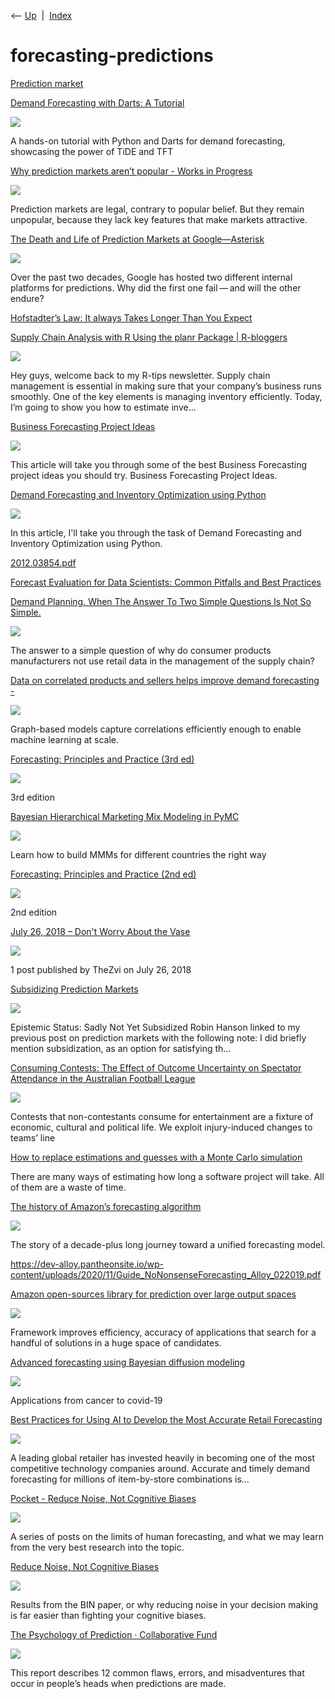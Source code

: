 <div class="nav">

⟵ [Up](index.html)  \|  [Index](index.html)

</div>

# forecasting-predictions

<div class="cards">

<div class="card">

<div class="card-title">

[Prediction market](https://wiki.lesswrong.com/wiki/Prediction_market)

</div>

</div>

<div class="card">

<div class="card-title">

[Demand Forecasting with Darts: A
Tutorial](https://towardsdatascience.com/demand-forecasting-with-darts-a-tutorial-480ba5c24377?source=rss----7f60cf5620c9---4)

</div>

<div class="card-image">

[![](https://miro.medium.com/v2/da:true/resize:fit:1200/0*TilnNTIouEF9WbZQ)](https://towardsdatascience.com/demand-forecasting-with-darts-a-tutorial-480ba5c24377?source=rss----7f60cf5620c9---4)

</div>

A hands-on tutorial with Python and Darts for demand forecasting,
showcasing the power of TiDE and TFT

</div>

<div class="card">

<div class="card-title">

[Why prediction markets aren’t popular - Works in
Progress](https://worksinprogress.co/issue/why-prediction-markets-arent-popular/)

</div>

<div class="card-image">

[![](https://wip.gatspress.com/wp-content/uploads/2024/05/CASINO_V2-scaled.jpg)](https://worksinprogress.co/issue/why-prediction-markets-arent-popular/)

</div>

Prediction markets are legal, contrary to popular belief. But they
remain unpopular, because they lack key features that make markets
attractive.

</div>

<div class="card">

<div class="card-title">

[The Death and Life of Prediction Markets at
Google—Asterisk](https://asteriskmag.com/issues/08/the-death-and-life-of-prediction-markets-at-google)

</div>

<div class="card-image">

[![](https://asteriskmag.com/media/pages/issues/08/the-death-and-life-of-prediction-markets-at-google/bf0358a18e-1731338546/copy-of-copy-of-copy-of-copy-of-copy-of-happy-independence-day-5-1200x630-crop.png)](https://asteriskmag.com/issues/08/the-death-and-life-of-prediction-markets-at-google)

</div>

Over the past two decades, Google has hosted two different internal
platforms for predictions. Why did the first one fail — and will the
other endure?

</div>

<div class="card">

<div class="card-title">

[Hofstadter’s Law: It always Takes Longer Than You
Expect](https://effectiviology.com/hofstadters-law/)

</div>

</div>

<div class="card">

<div class="card-title">

[Supply Chain Analysis with R Using the planr Package \|
R-bloggers](https://www.r-bloggers.com/2024/10/supply-chain-analysis-with-r-using-the-planr-package/)

</div>

<div class="card-image">

[![](https://www.business-science.io/assets/087_supply_chain_analytics_planr.jpg)](https://www.r-bloggers.com/2024/10/supply-chain-analysis-with-r-using-the-planr-package/)

</div>

Hey guys, welcome back to my R-tips newsletter. Supply chain management
is essential in making sure that your company’s business runs smoothly.
One of the key elements is managing inventory efficiently. Today, I’m
going to show you how to estimate inve...

</div>

<div class="card">

<div class="card-title">

[Business Forecasting Project
Ideas](https://thecleverprogrammer.com/2023/12/28/business-forecasting-project-ideas)

</div>

<div class="card-image">

[![](https://thecleverprogrammer.com/wp-content/uploads/2023/12/Business-Forecasting-Project-Ideas-for-Resume.png)](https://thecleverprogrammer.com/2023/12/28/business-forecasting-project-ideas)

</div>

This article will take you through some of the best Business Forecasting
project ideas you should try. Business Forecasting Project Ideas.

</div>

<div class="card">

<div class="card-title">

[Demand Forecasting and Inventory Optimization using
Python](https://thecleverprogrammer.com/2023/08/28/demand-forecasting-and-inventory-optimization-using-python)

</div>

<div class="card-image">

[![](https://thecleverprogrammer.com/wp-content/uploads/2023/08/Demand-Forecasting-and-Inventory-Optimization-.png)](https://thecleverprogrammer.com/2023/08/28/demand-forecasting-and-inventory-optimization-using-python)

</div>

In this article, I'll take you through the task of Demand Forecasting
and Inventory Optimization using Python.

</div>

<div class="card">

<div class="card-title">

[2012.03854.pdf](https://arxiv.org/pdf/2012.03854.pdf)

</div>

</div>

<div class="card">

<div class="card-title">

[Forecast Evaluation for Data Scientists: Common Pitfalls and Best
Practices](https://arxiv.org/pdf/2203.10716.pdf)

</div>

</div>

<div class="card">

<div class="card-title">

[Demand Planning. When The Answer To Two Simple Questions Is Not So
Simple.](https://www.supplychainshaman.com/demand-planning-when-the-answer-to-two-simple-questions-is-not-so-simple)

</div>

<div class="card-image">

[![](https://www.supplychainshaman.com/wp-content/uploads/2023/01/shutterstock_2636801.jpg)](https://www.supplychainshaman.com/demand-planning-when-the-answer-to-two-simple-questions-is-not-so-simple)

</div>

The answer to a simple question of why do consumer products
manufacturers not use retail data in the management of the supply chain?

</div>

<div class="card">

<div class="card-title">

[Data on correlated products and sellers helps improve demand
forecasting
-](https://www.amazon.science/blog/data-on-correlated-products-and-sellers-helps-improve-demand-forecasting)

</div>

<div class="card-image">

[![](https://assets.amazon.science/dims4/default/e63df23/2147483647/strip/true/crop/2573x1351+0+13/resize/1200x630!/quality/90/?url=http%3A%2F%2Famazon-topics-brightspot.s3.amazonaws.com%2Fscience%2Fff%2F4e%2Fbf575d134c9ab222d89d9bb2a89c%2Fmultidimensional-demand-model.social%20crop.png)](https://www.amazon.science/blog/data-on-correlated-products-and-sellers-helps-improve-demand-forecasting)

</div>

Graph-based models capture correlations efficiently enough to enable
machine learning at scale.

</div>

<div class="card">

<div class="card-title">

[Forecasting: Principles and Practice (3rd ed)](https://otexts.com/fpp3)

</div>

<div class="card-image">

[![](https://otexts.com/fpp3///figs/fpp3_front_cover.jpg)](https://otexts.com/fpp3)

</div>

3rd edition

</div>

<div class="card">

<div class="card-title">

[Bayesian Hierarchical Marketing Mix Modeling in
PyMC](https://buff.ly/3zzJfUy)

</div>

<div class="card-image">

[![](https://miro.medium.com/v2/da:true/resize:fit:1200/0*UAUwlqs4Seck0i5b)](https://buff.ly/3zzJfUy)

</div>

Learn how to build MMMs for different countries the right way

</div>

<div class="card">

<div class="card-title">

[Forecasting: Principles and Practice (2nd ed)](https://otexts.com/fpp2)

</div>

<div class="card-image">

[![](https://otexts.com/fpp2//fpp2_cover.jpg)](https://otexts.com/fpp2)

</div>

2nd edition

</div>

<div class="card">

<div class="card-title">

[July 26, 2018 – Don't Worry About the
Vase](https://thezvi.wordpress.com/2018/07/26)

</div>

<div class="card-image">

[![](https://s0.wp.com/i/blank.jpg)](https://thezvi.wordpress.com/2018/07/26)

</div>

1 post published by TheZvi on July 26, 2018

</div>

<div class="card">

<div class="card-title">

[Subsidizing Prediction
Markets](https://thezvi.wordpress.com/2018/08/17/subsidizing-)

</div>

<div class="card-image">

[![](https://s0.wp.com/i/blank.jpg)](https://thezvi.wordpress.com/2018/08/17/subsidizing-)

</div>

Epistemic Status: Sadly Not Yet Subsidized Robin Hanson linked to my
previous post on prediction markets with the following note: I did
briefly mention subsidization, as an option for satisfying th…

</div>

<div class="card">

<div class="card-title">

[Consuming Contests: The Effect of Outcome Uncertainty on Spectator
Attendance in the Australian Football
League](https://papers.ssrn.com/sol3/papers.cfm?abstract_id=3783339)

</div>

<div class="card-image">

[![](https://cdn.ssrn.com/ssrn-global-header/11589acb53bc518aa22929bf19add113.svg)](https://papers.ssrn.com/sol3/papers.cfm?abstract_id=3783339)

</div>

Contests that non-contestants consume for entertainment are a fixture of
economic, cultural and political life. We exploit injury-induced changes
to teams’ line

</div>

<div class="card">

<div class="card-title">

[How to replace estimations and guesses with a Monte Carlo
simulation](https://lucasfcosta.com/2021/09/20/monte-carlo-forecasts.html)

</div>

There are many ways of estimating how long a software project will take.
All of them are a waste of time.

</div>

<div class="card">

<div class="card-title">

[The history of Amazon’s forecasting
algorithm](https://www.amazon.science/latest-news/the-history-of-amazons-forecasting-algorithm?fbclid=IwAR3KYhdRJNMFe4On4-6dtqAQkwY34vk_2zkPKxmFp_A6JkhLIOlQ3BvDJ_g)

</div>

<div class="card-image">

[![](https://assets.amazon.science/dims4/default/689b77e/2147483647/strip/true/crop/1920x1008+0+37/resize/1200x630!/quality/90/?url=http%3A%2F%2Famazon-topics-brightspot.s3.amazonaws.com%2Fscience%2F18%2Fab%2F28d56a2348a98972b8c27b240951%2Famazon-science-forecasting-algorithm.png)](https://www.amazon.science/latest-news/the-history-of-amazons-forecasting-algorithm?fbclid=IwAR3KYhdRJNMFe4On4-6dtqAQkwY34vk_2zkPKxmFp_A6JkhLIOlQ3BvDJ_g)

</div>

The story of a decade-plus long journey toward a unified forecasting
model.

</div>

<div class="card">

<div class="card-title">

<https://dev-alloy.pantheonsite.io/wp-content/uploads/2020/11/Guide_NoNonsenseForecasting_Alloy_022019.pdf>

</div>

</div>

<div class="card">

<div class="card-title">

[Amazon open-sources library for prediction over large output
spaces](https://www.amazon.science/blog/amazon-open-sources-library-for-prediction-over-large-output-spaces)

</div>

<div class="card-image">

[![](https://assets.amazon.science/dims4/default/5771a5d/2147483647/strip/true/crop/800x420+0+15/resize/1200x630!/quality/90/?url=http%3A%2F%2Famazon-topics-brightspot.s3.amazonaws.com%2Fscience%2F5c%2Fdc%2F3969f3e44740956595c181578589%2Fbeam-search.gif)](https://www.amazon.science/blog/amazon-open-sources-library-for-prediction-over-large-output-spaces)

</div>

Framework improves efficiency, accuracy of applications that search for
a handful of solutions in a huge space of candidates.

</div>

<div class="card">

<div class="card-title">

[Advanced forecasting using Bayesian diffusion
modeling](https://towardsdatascience.com/advanced-forecasting-using-bayesian-diffusion-modeling-b155a3dc1d84?source=rss----7f60cf5620c9---4)

</div>

<div class="card-image">

[![](https://miro.medium.com/v2/resize:fit:720/1*hGuAo6SLnObQPZgICSwPtA.png)](https://towardsdatascience.com/advanced-forecasting-using-bayesian-diffusion-modeling-b155a3dc1d84?source=rss----7f60cf5620c9---4)

</div>

Applications from cancer to covid-19

</div>

<div class="card">

<div class="card-title">

[Best Practices for Using AI to Develop the Most Accurate Retail
Forecasting](https://developer.nvidia.com/blog/best-practices-of-using-ai-to-develop-the-most-accurate-retail-forecasting-solution)

</div>

<div class="card-image">

[![](https://developer-blogs.nvidia.com/wp-content/uploads/2021/03/iStock-1194709125-625x.jpg)](https://developer.nvidia.com/blog/best-practices-of-using-ai-to-develop-the-most-accurate-retail-forecasting-solution)

</div>

A leading global retailer has invested heavily in becoming one of the
most competitive technology companies around. Accurate and timely demand
forecasting for millions of item-by-store combinations is…

</div>

<div class="card">

<div class="card-title">

[Pocket - Reduce Noise, Not Cognitive
Biases](https://commoncog.com/blog/the-forecasting-series)

</div>

<div class="card-image">

[![](https://commoncog.com/content/images/2020/01/krissana-porto-p6gQCmySSO4-unsplash--1-.jpg)](https://commoncog.com/blog/the-forecasting-series)

</div>

A series of posts on the limits of human forecasting, and what we may
learn from the very best research into the topic.

</div>

<div class="card">

<div class="card-title">

[Reduce Noise, Not Cognitive
Biases](https://commoncog.com/blog/reduce-noise-not-cognitive-biases)

</div>

<div class="card-image">

[![](https://commoncog.com/content/images/2021/02/noise_cognitive_bias.jpeg)](https://commoncog.com/blog/reduce-noise-not-cognitive-biases)

</div>

Results from the BIN paper, or why reducing noise in your decision
making is far easier than fighting your cognitive biases.

</div>

<div class="card">

<div class="card-title">

[The Psychology of Prediction · Collaborative
Fund](http://www.collaborativefund.com/blog/the-psychology-of-prediction)

</div>

<div class="card-image">

[![](https://api.urlbox.io/v1/sqyEJxrXaccBdLeR/1b5e4aa2bab4f14bade855614edf17d38af3fa5bcc81f56425fc7dc7d2642e7d/png?width=1200&height=630&url=https%3A%2F%2Fwww.collabfund.com%2Fblog%2Fthe-psychology-of-prediction%2F%3Fcovershot)](http://www.collaborativefund.com/blog/the-psychology-of-prediction)

</div>

This report describes 12 common flaws, errors, and misadventures that
occur in people’s heads when predictions are made.

</div>

</div>
